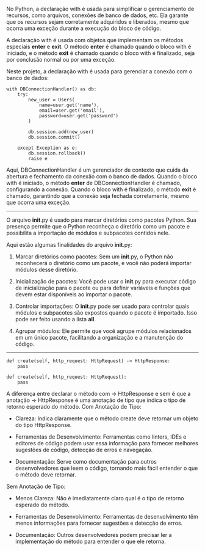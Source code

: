 No Python, a declaração with é usada para simplificar o gerenciamento de recursos, como arquivos, conexões de banco de dados, etc. Ela garante que os recursos sejam corretamente adquiridos e liberados, mesmo que ocorra uma exceção durante a execução do bloco de código.

A declaração with é usada com objetos que implementam os métodos especiais __enter__ e __exit__. O método __enter__ é chamado quando o bloco with é iniciado, e o método __exit__ é chamado quando o bloco with é finalizado, seja por conclusão normal ou por uma exceção.

Neste projeto, a declaração with é usada para gerenciar a conexão com o banco de dados:
```
with DBConnectionHandler() as db:
    try:
        new_user = Users(
            name=user.get('name'),
            email=user.get('email'),
            password=user.get('password')
        )

        db.session.add(new_user)
        db.session.commit()

    except Exception as e:
        db.session.rollback()
        raise e
```
Aqui, DBConnectionHandler é um gerenciador de contexto que cuida da abertura e fechamento da conexão com o banco de dados. Quando o bloco with é iniciado, o método __enter__ de DBConnectionHandler é chamado, configurando a conexão. Quando o bloco with é finalizado, o método __exit__ é chamado, garantindo que a conexão seja fechada corretamente, mesmo que ocorra uma exceção.

-------
O arquivo __init__.py é usado para marcar diretórios como pacotes Python. Sua presença permite que o Python reconheça o diretório como um pacote e possibilita a importação de módulos e subpacotes contidos nele.

Aqui estão algumas finalidades do arquivo __init__.py:

1. Marcar diretórios como pacotes: Sem um __init__.py, o Python não reconhecerá o diretório como um pacote, e você não poderá importar módulos desse diretório.

2. Inicialização de pacotes: Você pode usar o __init__.py para executar código de inicialização para o pacote ou para definir variáveis e funções que devem estar disponíveis ao importar o pacote.

3. Controlar importações: O __init__.py pode ser usado para controlar quais módulos e subpacotes são expostos quando o pacote é importado. Isso pode ser feito usando a lista __all__.

4. Agrupar módulos: Ele permite que você agrupe módulos relacionados em um único pacote, facilitando a organização e a manutenção do código.

-----

```
def create(self, http_request: HttpRequest) -> HttpResponse:
	pass

def create(self, http_request: HttpRequest):
	pass
```
A diferença entre declarar o método com -> HttpResponse e sem é que a anotação -> HttpResponse é uma anotação de tipo que indica o tipo de retorno esperado do método.
Com Anotação de Tipo:

- Clareza: Indica claramente que o método create deve retornar um objeto do tipo HttpResponse.

- Ferramentas de Desenvolvimento: Ferramentas como linters, IDEs e editores de código podem usar essa informação para fornecer melhores sugestões de código, detecção de erros e navegação.

- Documentação: Serve como documentação para outros desenvolvedores que leem o código, tornando mais fácil entender o que o método deve retornar.

Sem Anotação de Tipo:
- Menos Clareza: Não é imediatamente claro qual é o tipo de retorno esperado do método.

- Ferramentas de Desenvolvimento: Ferramentas de desenvolvimento têm menos informações para fornecer sugestões e detecção de erros.

- Documentação: Outros desenvolvedores podem precisar ler a implementação do método para entender o que ele retorna.